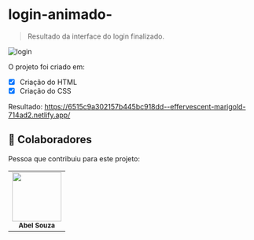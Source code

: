 # login-animado-

> Resultado da interface do login finalizado.

<img src="./assets/login.png" alt="login">

O projeto foi criado em:

- [x] Criação do HTML
- [x] Criação do CSS

Resultado: https://6515c9a302157b445bc918dd--effervescent-marigold-714ad2.netlify.app/


## 🤝 Colaboradores

Pessoa que contribuiu para este projeto:

<table>
  <tr>
    <td align="center">
        <img src="./assets/eu.jpg" width="100px;" alt=""/><br>
        <sub>
          <b>Abel Souza</b>
        </sub>
      </a>
    </td>
   </tr>
</table>
